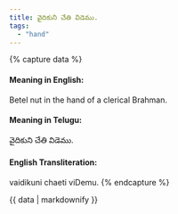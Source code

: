```yaml
---
title: వైదికుని చేతి విడెము.
tags:
  - "hand"
---
```


{% capture data %}
#### Meaning in English:
Betel nut in the hand of a clerical Brahman.

#### Meaning in Telugu:
వైదికుని చేతి విడెము.

#### English Transliteration:
vaidikuni chaeti viDemu.
{% endcapture %}

{{ data | markdownify }}

